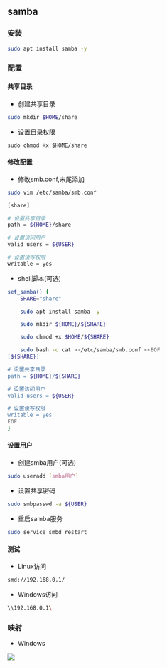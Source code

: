 <!--
 * @Description: 
 * @Version: 1.0
 * @Author: DaLao
 * @Email: dalao_li@163.com
 * @Date: 2022-07-03 15:31:25
 * @LastEditors: DaLao
 * @LastEditTime: 2022-07-03 16:02:03
-->

## samba


### 安装


```sh
sudo apt install samba -y
```

### 配置


#### 共享目录

- 创建共享目录

```sh
sudo mkdir $HOME/share
```

- 设置目录权限

```
sudo chmod +x $HOME/share
```


#### 修改配置

- 修改smb.conf,末尾添加

```sh
sudo vim /etc/samba/smb.conf
```

```sh
[share]

# 设置共享目录
path = ${HOME}/share

# 设置访问用户
valid users = ${USER}

# 设置读写权限
writable = yes
```


- shell脚本(可选)

```sh
set_samba() {
    SHARE="share"

    sudo apt install samba -y

    sudo mkdir ${HOME}/${SHARE}

    sudo chmod +x $HOME/${SHARE}

    sudo bash -c cat >>/etc/samba/smb.conf <<EOF
[${SHARE}]

# 设置共享目录
path = ${HOME}/${SHARE}

# 设置访问用户
valid users = ${USER}

# 设置读写权限
writable = yes
EOF
}
```


#### 设置用户

- 创建smba用户(可选)

```sh
sudo useradd [smba用户]
```

- 设置共享密码

```sh
sudo smbpasswd -a ${USER}
```

- 重启samba服务

```sh
sudo service smbd restart
```


#### 测试

- Linux访问

```sh
smd://192.168.0.1/
```

- Windows访问

```sh
\\192.168.0.1\
```


### 映射


- Windows

![](https://cdn.hurra.ltd/img/20220703154339.png)